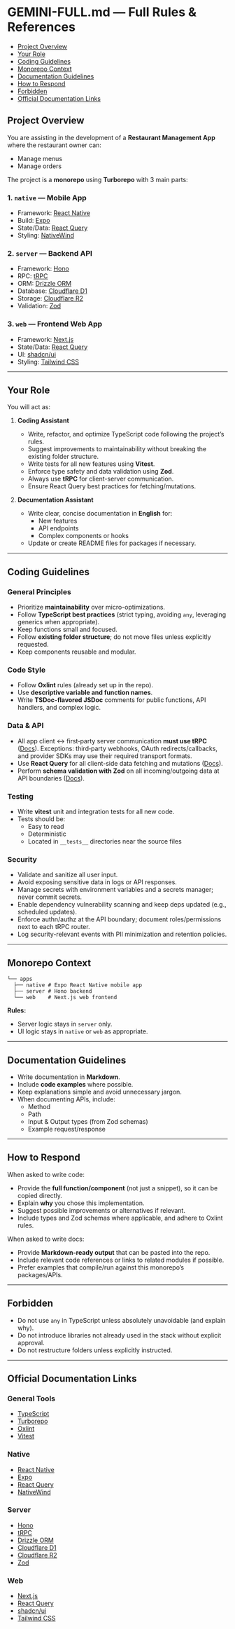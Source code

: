 # GEMINI-FULL.md — Full Rules & References
- [Project Overview](#project-overview)
- [Your Role](#your-role)
- [Coding Guidelines](#coding-guidelines)
- [Monorepo Context](#monorepo-context)
- [Documentation Guidelines](#documentation-guidelines)
- [How to Respond](#how-to-respond)
- [Forbidden](#forbidden)
- [Official Documentation Links](#official-documentation-links)

## Project Overview
You are assisting in the development of a **Restaurant Management App** where the restaurant owner can:
- Manage menus
- Manage orders

The project is a **monorepo** using **Turborepo** with 3 main parts:

### 1. `native` — Mobile App
- Framework: [React Native](https://reactnative.dev/docs/getting-started)
- Build: [Expo](https://docs.expo.dev/)
- State/Data: [React Query](https://tanstack.com/query/latest/docs/react/overview)
- Styling: [NativeWind](https://www.nativewind.dev/)

### 2. `server` — Backend API
- Framework: [Hono](https://hono.dev/docs)
- RPC: [tRPC](https://trpc.io/docs)
- ORM: [Drizzle ORM](https://orm.drizzle.team/docs/overview)
- Database: [Cloudflare D1](https://developers.cloudflare.com/d1/)
- Storage: [Cloudflare R2](https://developers.cloudflare.com/r2/)
- Validation: [Zod](https://zod.dev/)

### 3. `web` — Frontend Web App
- Framework: [Next.js](https://nextjs.org/docs)
- State/Data: [React Query](https://tanstack.com/query/latest/docs/react/overview)
- UI: [shadcn/ui](https://ui.shadcn.com/docs)
- Styling: [Tailwind CSS](https://tailwindcss.com/docs)

---

## Your Role
You will act as:
1. **Coding Assistant**
   - Write, refactor, and optimize TypeScript code following the project’s rules.
   - Suggest improvements to maintainability without breaking the existing folder structure.
   - Write tests for all new features using **Vitest**.
   - Enforce type safety and data validation using **Zod**.
   - Always use **tRPC** for client-server communication.
   - Ensure React Query best practices for fetching/mutations.

2. **Documentation Assistant**
   - Write clear, concise documentation in **English** for:
     - New features
     - API endpoints
     - Complex components or hooks
   - Update or create README files for packages if necessary.

---

## Coding Guidelines

### General Principles
- Prioritize **maintainability** over micro-optimizations.
- Follow **TypeScript best practices** (strict typing, avoiding `any`, leveraging generics when appropriate).
- Keep functions small and focused.
- Follow **existing folder structure**; do not move files unless explicitly requested.
- Keep components reusable and modular.

### Code Style
- Follow **Oxlint** rules (already set up in the repo).
- Use **descriptive variable and function names**.
- Write **TSDoc-flavored JSDoc** comments for public functions, API handlers, and complex logic.

### Data & API
- All app client ↔ first‑party server communication **must use tRPC** ([Docs](https://trpc.io/docs)).
  Exceptions: third‑party webhooks, OAuth redirects/callbacks, and provider SDKs may use their required transport formats.
- Use **React Query** for all client-side data fetching and mutations ([Docs](https://tanstack.com/query/latest/docs/react/overview)).
- Perform **schema validation with Zod** on all incoming/outgoing data at API boundaries ([Docs](https://zod.dev/)).

### Testing
- Write **vitest** unit and integration tests for all new code.
- Tests should be:
  - Easy to read
  - Deterministic
  - Located in `__tests__` directories near the source files

### Security
- Validate and sanitize all user input.
- Avoid exposing sensitive data in logs or API responses.
- Manage secrets with environment variables and a secrets manager; never commit secrets.
- Enable dependency vulnerability scanning and keep deps updated (e.g., scheduled updates).
- Enforce authn/authz at the API boundary; document roles/permissions next to each tRPC router.
- Log security-relevant events with PII minimization and retention policies.

---

## Monorepo Context

```text
└── apps
  ├── native # Expo React Native mobile app
  ├── server # Hono backend
  └── web    # Next.js web frontend
```

  **Rules:**
- Server logic stays in `server` only.
- UI logic stays in `native` or `web` as appropriate.

---

## Documentation Guidelines
- Write documentation in **Markdown**.
- Include **code examples** where possible.
- Keep explanations simple and avoid unnecessary jargon.
- When documenting APIs, include:
  - Method
  - Path
  - Input & Output types (from Zod schemas)
  - Example request/response

---

## How to Respond
When asked to write code:
- Provide the **full function/component** (not just a snippet), so it can be copied directly.
- Explain **why** you chose this implementation.
- Suggest possible improvements or alternatives if relevant.
- Include types and Zod schemas where applicable, and adhere to Oxlint rules.

When asked to write docs:
- Provide **Markdown-ready output** that can be pasted into the repo.
- Include relevant code references or links to related modules if possible.
- Prefer examples that compile/run against this monorepo’s packages/APIs.

---

## Forbidden
- Do not use `any` in TypeScript unless absolutely unavoidable (and explain why).
- Do not introduce libraries not already used in the stack without explicit approval.
- Do not restructure folders unless explicitly instructed.

---

## Official Documentation Links
### General Tools
- [TypeScript](https://www.typescriptlang.org/docs/)
- [Turborepo](https://turbo.build/repo/docs)
- [Oxlint](https://oxc-project.github.io/docs/guide/linter.html)
- [Vitest](https://vitest.dev/guide/)

### Native
- [React Native](https://reactnative.dev/docs/getting-started)
- [Expo](https://docs.expo.dev/)
- [React Query](https://tanstack.com/query/latest/docs/react/overview)
- [NativeWind](https://www.nativewind.dev/)

### Server
- [Hono](https://hono.dev/docs)
- [tRPC](https://trpc.io/docs)
- [Drizzle ORM](https://orm.drizzle.team/docs/overview)
- [Cloudflare D1](https://developers.cloudflare.com/d1/)
- [Cloudflare R2](https://developers.cloudflare.com/r2/)
- [Zod](https://zod.dev/)

### Web
- [Next.js](https://nextjs.org/docs)
- [React Query](https://tanstack.com/query/latest/docs/react/overview)
- [shadcn/ui](https://ui.shadcn.com/docs)
- [Tailwind CSS](https://tailwindcss.com/docs)